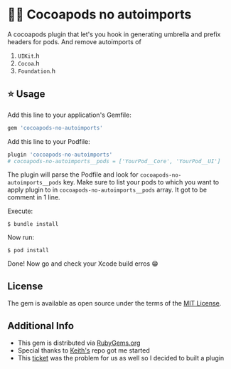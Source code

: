 # 🙅‍♂️ Cocoapods no autoimports

A cocoapods plugin that let's you hook in generating umbrella and prefix headers for pods. And remove autoimports of 
1. `UIKit`.h 
2. `Cocoa`.h 
3. `Foundation`.h

## ⭐ Usage

Add this line to your application's Gemfile:

```ruby
gem 'cocoapods-no-autoimports'
```

Add this line to your Podfile:
```ruby
plugin 'cocoapods-no-autoimports'
# cocoapods-no-autoimports__pods = ['YourPod__Core', 'YourPod__UI']
```

The plugin will parse the Podfile and look for `cocoapods-no-autoimports__pods` key.
Make sure to list your pods to which you want to apply plugin to in `cocoapods-no-autoimports__pods` array. It got to be comment in 1 line.

Execute:

    $ bundle install

Now run:

    $ pod install

Done! Now go and check your Xcode build erros 😁


## License

The gem is available as open source under the terms of the [MIT License](https://opensource.org/licenses/MIT).

## Additional Info

* This gem is distributed via [RubyGems.org](https://rubygems.org/gems/cocoapods-no-autoimports)
* Special thanks to [Keith's](https://github.com/keith/cocoapods-foundation-headers/tree/master) repo got me started 
* This [ticket](https://github.com/CocoaPods/CocoaPods/issues/6815) was the problem for us as well so I decided to built a plugin